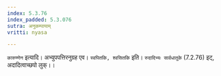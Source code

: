 ```yaml
---
index: 5.3.76
index_padded: 5.3.076
sutra: अनुकम्पायाम्
vritti: nyasa

---
```

`कारुण्णेन` इत्यादि। अभ्युपपत्तिरनुग्रह एव। `स्वपितकि, श्वसितकि` इति। `रुदादिभ्यः सार्वधातुके` (7.2.76) इट्, अदादित्वाच्छपो लुक्।।
